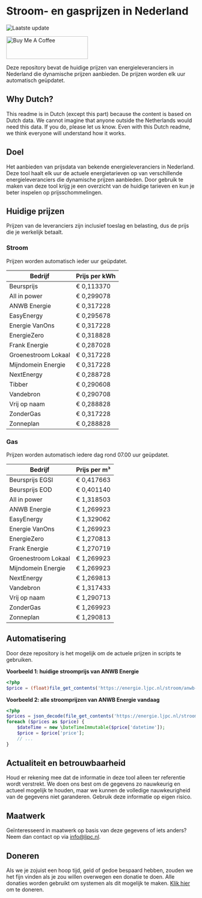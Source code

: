 # Stroom- en gasprijzen in Nederland

![Laatste update](https://img.shields.io/badge/laatste%20update-2024--12--14%2018%3A00%20CET-brightgreen)

<a href="https://www.buymeacoffee.com/Lars-" target="_blank"><img src="https://cdn.buymeacoffee.com/buttons/v2/default-orange.png" alt="Buy Me A Coffee" height="60" style="height: 60px !important;width: 217px !important;" ></a>

Deze repository bevat de huidige prijzen van energieleveranciers in Nederland die dynamische prijzen aanbieden. De prijzen worden elk uur automatisch geüpdatet.

## Why Dutch?

This readme is in Dutch (except this part) because the content is based on Dutch data. We cannot imagine that anyone outside the Netherlands would need this data. If you do, please let us know. Even with this Dutch readme, we think
everyone will understand how it works.

## Doel

Het aanbieden van prijsdata van bekende energieleveranciers in Nederland. Deze tool haalt elk uur de actuele energietarieven op van verschillende energieleveranciers die dynamische prijzen aanbieden. Door gebruik te maken van deze tool
krijg je een overzicht van de huidige tarieven en kun je beter inspelen op prijsschommelingen.

## Huidige prijzen

Prijzen van de leveranciers zijn inclusief toeslag en belasting, dus de prijs die je werkelijk betaalt.

### Stroom

Prijzen worden automatisch ieder uur geüpdatet.

 Bedrijf | Prijs per kWh 
---------|---------------
Beursprijs | € 0,113370
All in power | € 0,299078
ANWB Energie | € 0,317228
EasyEnergy | € 0,295678
Energie VanOns | € 0,317228
EnergieZero | € 0,318828
Frank Energie | € 0,287028
Groenestroom Lokaal | € 0,317228
Mijndomein Energie | € 0,317228
NextEnergy | € 0,288728
Tibber | € 0,290608
Vandebron | € 0,290708
Vrij op naam | € 0,288828
ZonderGas | € 0,317228
Zonneplan | € 0,288828


### Gas

Prijzen worden automatisch iedere dag rond 07.00 uur geüpdatet.

 Bedrijf | Prijs per m³ 
---------|--------------
Beursprijs EGSI | € 0,417663
Beursprijs EOD | € 0,401140
All in power | € 1,318503
ANWB Energie | € 1,269923
EasyEnergy | € 1,329062
Energie VanOns | € 1,269923
EnergieZero | € 1,270813
Frank Energie | € 1,270719
Groenestroom Lokaal | € 1,269923
Mijndomein Energie | € 1,269923
NextEnergy | € 1,269813
Vandebron | € 1,317433
Vrij op naam | € 1,290713
ZonderGas | € 1,269923
Zonneplan | € 1,290813


## Automatisering

Door deze repository is het mogelijk om de actuele prijzen in scripts te gebruiken.

**Voorbeeld 1: huidige stroomprijs van ANWB Energie**

```php
<?php
$price = (float)file_get_contents('https://energie.ljpc.nl/stroom/anwb-energie-nu.txt');

```

**Voorbeeld 2: alle stroomprijzen van ANWB Energie vandaag**

```php
<?php
$prices = json_decode(file_get_contents('https://energie.ljpc.nl/stroom/all-in-power-vandaag.json'),true);
foreach ($prices as $price) {
    $dateTime = new \DateTimeImmutable($price['datetime']);
    $price = $price['price'];
    // ...
}
```

## Actualiteit en betrouwbaarheid

Houd er rekening mee dat de informatie in deze tool alleen ter referentie wordt verstrekt. We doen ons best om de gegevens zo nauwkeurig en actueel mogelijk te houden, maar we kunnen de volledige nauwkeurigheid van de gegevens niet
garanderen. Gebruik deze informatie op eigen risico.

## Maatwerk

Geïnteresseerd in maatwerk op basis van deze gegevens of iets anders? Neem dan contact op
via [info@ljpc.nl](mailto:info@ljpc.nl?subject=Energie%20prijzen).

## Doneren

Als we je zojuist een hoop tijd, geld of gedoe bespaard hebben, zouden we het fijn vinden als je zou willen overwegen een
donatie te doen. Alle donaties worden gebruikt om systemen als dit mogelijk te
maken. [Klik hier](https://www.buymeacoffee.com/Lars-) om te doneren.
